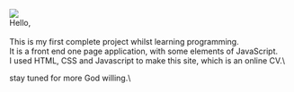 ![](project1.gif)
 \
Hello,\
 \
This is my first complete project whilst learning programming.\
It is a front end one page application, with some elements of JavaScript.\
I used HTML, CSS and Javascript to make this site, which is an online CV.\

stay tuned for more God willing.\
